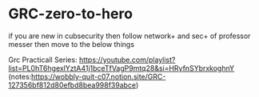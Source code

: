 # GRC-zero-to-hero

if you are new in cubsecurity then follow network+ and sec+ of professor messer then move to the below things

Grc Practicall Series:
https://youtube.com/playlist?list=PL0hT6hgexlYztA41j1bceTfVagP9mtq28&si=HRyfnSYbrxkoghnY
(notes:https://wobbly-quit-c07.notion.site/GRC-127356bf812d80efbd8bea998f39abce)
